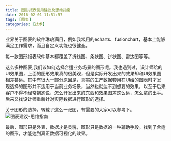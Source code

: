 ```yaml
---
title: 图形报表使用建议及思维指南
date: 2016-02-01 11:51:57
tags: [图表]
categories: [技术]
---
```

业界关于图表的软件琳琅满目，例如我常用的echarts、fusionchart，基本上能够满足工作需求，而且自定义功能也很健全。
<!--more-->
每一款图形报表软件基本都覆盖了折线图、条状图、饼状图、雷达图等等。

这么多种图表,我们该如何选择合适业务场景的图形呢。我也遇到过，设计师给的UI效果图，上面的图形效果真的很美观，但是实际开发出来的效果却和UI效果图相差甚远。其中有很大一部分原因是，真实的生产数据套用在UI给的图表时才发现选择的图形并不适用于当前业务场景，当然也就达不到想要的效果，以至于后来客户不得不经常抱怨说，怎么开发出来的东西和效果图差这么远，怎么拿的出手。后来又找设计师重新针对实际数据进行图形的选择。

关于图形的选择，转载了这么一张图，有需要的大家可以参考下。
![图表建议-思维指南](http://7xqlat.com1.z0.glb.clouddn.com/图表建议-思维指南.png)

最后，图形只是外表，数据才是灵魂，图形只是数据的一种辅助手段。找到了合适的图形，才能达到真正数据可视化的效果。
